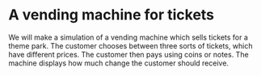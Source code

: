 # A vending machine for tickets

We will make a simulation of a vending machine which sells tickets for
a theme park.  The customer chooses between three sorts of tickets,
which have different prices.  The customer then pays using coins or
notes.  The machine displays how much change the customer should
receive.
